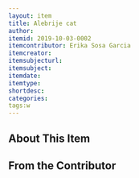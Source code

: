 ```yaml
---
layout: item
title: Alebrije cat
author:
itemid: 2019-10-03-0002
itemcontributor: Erika Sosa Garcia
itemcreator:
itemsubjecturl:
itemsubject:
itemdate:
itemtype:
shortdesc:
categories:
tags:w
---
```


## About This Item



## From the Contributor

